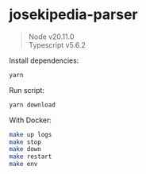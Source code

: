 # josekipedia-parser

> Node v20.11.0  
> Typescript v5.6.2

Install dependencies:

```bash
yarn
```

Run script:

```bash
yarn download
```

With Docker:

```bash
make up logs
make stop
make down
make restart
make env
```
